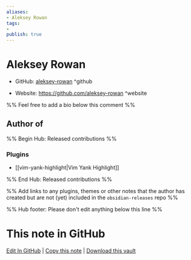 ```yaml
---
aliases:
- Aleksey Rowan
tags:
- 
publish: true
---
```


# Aleksey Rowan

- GitHub: [aleksey-rowan](https://github.com/aleksey-rowan/) ^github
<!-- - Discord: `@` ^discord-->
- Website: <https://github.com/aleksey-rowan> ^website
<!-- - [[Publish sites|Publish site]]: <https://> ^publish-->

%% Feel free to add a bio below this comment %%


## Author of

%% Begin Hub: Released contributions %%
### Plugins
- [[vim-yank-highlight|Vim Yank Highlight]]

%% End Hub: Released contributions %%

%% Add links to any plugins, themes or other notes that the author has created but are not (yet) included in the `obsidian-releases` repo %%

<!--
### Unlisted plugins
-->

<!--
### Others
-->

<!--
## Sponsor this author
-->

<!-- - [[GitHub sponsors]]: [Sponsor @aleksey-rowan on GitHub Sponsors](https://github.com/sponsors/aleksey-rowan) ^github-sponsor-->
<!-- - [[Buy me a coffee]]: <https://> ^buy-me-a-coffee-->
<!-- - [[PayPal]]: <https://> ^paypal-->
<!-- - [[Patreon]]: <https://> ^patreon-->

<!--
## Follow this author
-->

<!-- - [[YouTube Channels|On YouTube]]: <https://> ^youtube-->
<!-- - Twitter: <https://> ^twitter-->
<!-- - ... -->

%% Hub footer: Please don't edit anything below this line %%

# This note in GitHub

<span class="git-footer">[Edit In GitHub](https://github.dev/obsidian-community/obsidian-hub/blob/main/01%20-%20Community/People/aleksey-rowan.md "git-hub-edit-note") | [Copy this note](https://raw.githubusercontent.com/obsidian-community/obsidian-hub/main/01%20-%20Community/People/aleksey-rowan.md "git-hub-copy-note") | [Download this vault](https://github.com/obsidian-community/obsidian-hub/archive/refs/heads/main.zip "git-hub-download-vault") </span>
